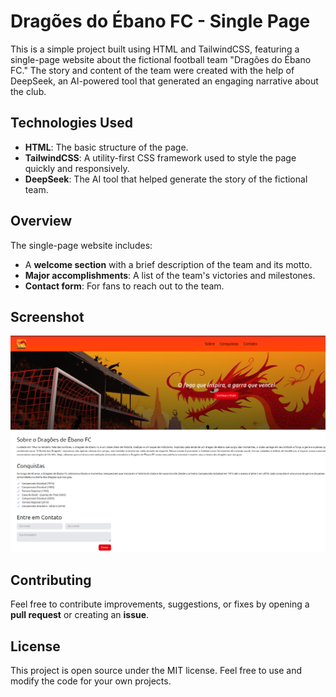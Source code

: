# Dragões do Ébano FC - Single Page

This is a simple project built using HTML and TailwindCSS, featuring a single-page website about the fictional football team "Dragões do Ébano FC." The story and content of the team were created with the help of DeepSeek, an AI-powered tool that generated an engaging narrative about the club.

## Technologies Used

- **HTML**: The basic structure of the page.
- **TailwindCSS**: A utility-first CSS framework used to style the page quickly and responsively.
- **DeepSeek**: The AI tool that helped generate the story of the fictional team.

## Overview

The single-page website includes:

- A **welcome section** with a brief description of the team and its motto.
- **Major accomplishments**: A list of the team's victories and milestones.
- **Contact form**: For fans to reach out to the team.

## Screenshot

![Print of the website](assets/printscreen.png)

## Contributing

Feel free to contribute improvements, suggestions, or fixes by opening a **pull request** or creating an **issue**.

## License

This project is open source under the MIT license. Feel free to use and modify the code for your own projects.
